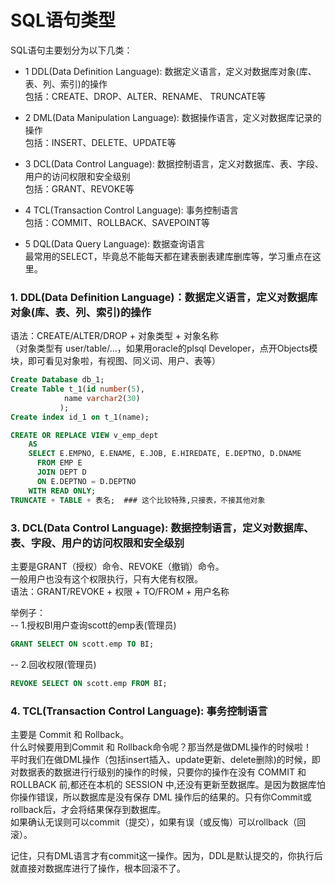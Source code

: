 # SQL语句类型
SQL语句主要划分为以下几类：

- 1 DDL(Data Definition Language): 数据定义语言，定义对数据库对象(库、表、列、索引)的操作  
包括：CREATE、DROP、ALTER、RENAME、 TRUNCATE等
  
- 2 DML(Data Manipulation Language): 数据操作语言，定义对数据库记录的操作  
包括：INSERT、DELETE、UPDATE等
  
- 3 DCL(Data Control Language): 数据控制语言，定义对数据库、表、字段、用户的访问权限和安全级别  
包括：GRANT、REVOKE等
  
- 4 TCL(Transaction Control Language): 事务控制语言  
包括：COMMIT、ROLLBACK、SAVEPOINT等
  
- 5 DQL(Data Query Language): 数据查询语言  
最常用的SELECT，毕竟总不能每天都在建表删表建库删库等，学习重点在这里。    

### 1. DDL(Data Definition Language)：数据定义语言，定义对数据库对象(库、表、列、索引)的操作
语法：CREATE/ALTER/DROP + 对象类型 + 对象名称     
（对象类型有 user/table/...，如果用oracle的plsql Developer，点开Objects模块，即可看见对象啦，有视图、同义词、用户、表等）

```sql
Create Database db_1;
Create Table t_1(id number(5),
            name varchar2(30)
           );
Create index id_1 on t_1(name);

CREATE OR REPLACE VIEW v_emp_dept
	AS
	SELECT E.EMPNO, E.ENAME, E.JOB, E.HIREDATE, E.DEPTNO, D.DNAME
	  FROM EMP E
	  JOIN DEPT D
	  ON E.DEPTNO = D.DEPTNO
	WITH READ ONLY;  
TRUNCATE + TABLE + 表名;  ### 这个比较特殊,只接表，不接其他对象  
```

### 3. DCL(Data Control Language): 数据控制语言，定义对数据库、表、字段、用户的访问权限和安全级别  
主要是GRANT（授权）命令、REVOKE（撤销）命令。      
一般用户也没有这个权限执行，只有大佬有权限。      
语法：GRANT/REVOKE  + 权限  +  TO/FROM  + 用户名称     

举例子：    
-- 1.授权BI用户查询scott的emp表(管理员)   
```sql
GRANT SELECT ON scott.emp TO BI;  
```
-- 2.回收权限(管理员)  
```sql
REVOKE SELECT ON scott.emp FROM BI;    
```

### 4. TCL(Transaction Control Language): 事务控制语言 
主要是 Commit 和 Rollback。    
什么时候要用到Commit 和 Rollback命令呢？那当然是做DML操作的时候啦！    
平时我们在做DML操作（包括insert插入、update更新、delete删除)的时候，即对数据表的数据进行行级别的操作的时候，只要你的操作在没有 COMMIT 和 ROLLBACK 前,都还在本机的 SESSION 中,还没有更新至数据库。是因为数据库怕你操作错误，所以数据库是没有保存 DML 操作后的结果的。只有你Commit或rollback后，才会将结果保存到数据库。    
如果确认无误则可以commit（提交），如果有误（或反悔）可以rollback（回滚）。  

记住，只有DML语言才有commit这一操作。因为，DDL是默认提交的，你执行后就直接对数据库进行了操作，根本回滚不了。  

